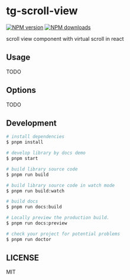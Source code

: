 # tg-scroll-view

[![NPM version](https://img.shields.io/npm/v/tg-scroll-view.svg?style=flat)](https://npmjs.org/package/tg-scroll-view)
[![NPM downloads](http://img.shields.io/npm/dm/tg-scroll-view.svg?style=flat)](https://npmjs.org/package/tg-scroll-view)

scroll view component with virtual scroll in react 

## Usage

TODO

## Options

TODO

## Development

```bash
# install dependencies
$ pnpm install

# develop library by docs demo
$ pnpm start

# build library source code
$ pnpm run build

# build library source code in watch mode
$ pnpm run build:watch

# build docs
$ pnpm run docs:build

# Locally preview the production build.
$ pnpm run docs:preview

# check your project for potential problems
$ pnpm run doctor
```

## LICENSE

MIT

